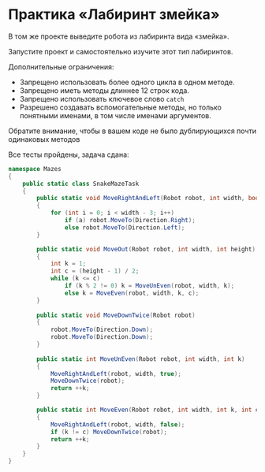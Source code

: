 # Практика «Лабиринт змейка»

В том же проекте выведите робота из лабиринта вида «змейка».

Запустите проект и самостоятельно изучите этот тип лабиринтов.

Дополнительные ограничения:
- Запрещено использовать более одного цикла в одном методе.
- Запрещено иметь методы длиннее 12 строк кода.
- Запрещено использовать ключевое слово `catch`
- Разрешено создавать вспомогательные методы, но только понятными именами, в том числе именами аргументов.

Обратите внимание, чтобы в вашем коде не было дублирующихся почти одинаковых методов

Все тесты пройдены, задача сдана:
```cs
namespace Mazes
{
	public static class SnakeMazeTask
	{
        public static void MoveRightAndLeft(Robot robot, int width, bool a)
        {
            for (int i = 0; i < width - 3; i++)
                if (a) robot.MoveTo(Direction.Right);
                else robot.MoveTo(Direction.Left);
		}

		public static void MoveOut(Robot robot, int width, int height)
		{
            int k = 1;
            int c = (height - 1) / 2;
            while (k <= c)
                if (k % 2 != 0) k = MoveUnEven(robot, width, k);
                else k = MoveEven(robot, width, k, c);
		}
		
		public static void MoveDownTwice(Robot robot)
        {
			robot.MoveTo(Direction.Down);
			robot.MoveTo(Direction.Down);
		}
		
		public static int MoveUnEven(Robot robot, int width, int k)
        {
			MoveRightAndLeft(robot, width, true);
			MoveDownTwice(robot);
			return ++k;
		}

		public static int MoveEven(Robot robot, int width, int k, int c)
        {
			MoveRightAndLeft(robot, width, false);
			if (k != c) MoveDownTwice(robot);
			return ++k;
		}
	}
}
```
